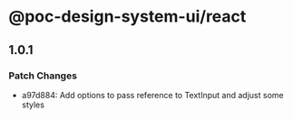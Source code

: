 # @poc-design-system-ui/react

## 1.0.1

### Patch Changes

- a97d884: Add options to pass reference to TextInput and adjust some styles
